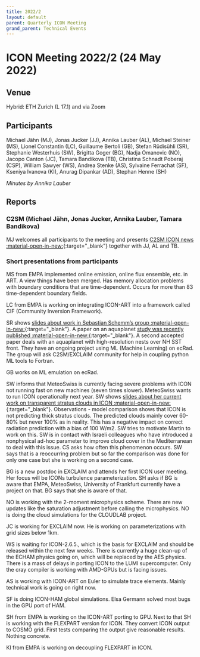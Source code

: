 ```yaml
---
title: 2022/2
layout: default
parent: Quarterly ICON Meeting
grand_parent: Technical Events
---
```

# ICON Meeting 2022/2 (24 May 2022)

## Venue
Hybrid: ETH Zurich (L 17.1) and via Zoom

## Participants
Michael Jähn (MJ), Jonas Jucker (JJ), Annika Lauber (AL), Michael Steiner (MS), Lionel Constantin (LC), Guillaume Bertoli (GB), Stefan Rüdisühli (SR), Stephanie Westerhuis (SW), Brigitta Goger (BG), Nadja Omanovic (NO), Jacopo Canton (JC), Tamara Bandikova (TB), Christina Schnadt Poberaj (CSP), William Sawyer (WS), Andrea Stenke (AS), Sylvaine Ferrachat (SF), Kseniya Ivanova (KI), Anurag Dipankar (AD), Stephan Henne (SH)

_Minutes by Annika Lauber_

## Reports

### C2SM (Michael Jähn, Jonas Jucker, Annika Lauber, Tamara Bandikova)
MJ welcomes all participants to the meeting and presents [C2SM ICON news :material-open-in-new:](https://polybox.ethz.ch/index.php/s/z2jW7nzNELs2jJz){:target="_blank"} together with JJ, AL and TB.

### Short presentations from participants
MS from EMPA implemented online emission, online flux ensemble, etc. in ART. A view things have been merged.
Has memory allocation problems with boundary conditions that are time-dependent. Occurs for more than 83 time-dependent boundary fields.

LC from EMPA is working on integrating ICON-ART into a framework called CIF (Community Inversion Framework).

SR shows [slides about work in Sebastian Schemm’s group :material-open-in-new:](https://polybox.ethz.ch/index.php/s/r5aMGXbOOIqEIle){:target="_blank"}. 
A paper on an aquaplanet [study was recently published :material-open-in-new:](https://doi.org/10.5194/wcd-3-601-2022){:target="_blank"}. 
A second accepted paper deals with an aquaplanet with high-resolution nests over NH SST front.
They have an ongoing project using ML (Machine Learning) on ecRad. The group will ask C2SM/EXCLAIM community for help in coupling python ML tools to Fortran.

GB works on ML emulation on ecRad.

SW informs that MeteoSwiss is currently facing severe problems with ICON not running fast on new machines (seven times slower).
MeteoSwiss wants to run ICON operationally next year.
SW shows [slides about her current work on transparent stratus clouds in ICON :material-open-in-new:](https://polybox.ethz.ch/index.php/s/U4suPgr5LvpiZjO){:target="_blank"}. 
Observations - model comparison shows that ICON is not predicting thick stratus clouds. 
The predicted clouds mainly cover 60-80% but never 100% as in reality. This has a negative impact on correct radiation prediction with a bias of 100 W/m2. SW tries to motivate Martin to work on this. SW is in contact with Israeli colleagues who have introduced a nonphysical ad-hoc parameter to improve cloud cover in the Mediterranean to deal with this issue.
CS asks how often this phenomenon occurs.
SW says that is a reoccurring problem but so far the comparison was done for only one case but she is working on a second case.

BG is a new postdoc in EXCLAIM and attends her first ICON user meeting. Her focus will be ICONs turbulence parameterization.
SH asks if BG is aware that EMPA, MeteoSwiss, University of Frankfurt currently have a project on that.
BG says that she is aware of that.

NO is working with the 2-moment microphysics scheme. There are new updates like the saturation adjustment before calling the microphysics. NO is doing the cloud simulations for the CLOUDLAB project.

JC is working for EXCLAIM now. He is working on parameterizations with grid sizes below 1km. 

WS is waiting for ICON-2.6.5., which is the basis for EXCLAIM and should be released within the next few weeks. There is currently a huge clean-up of the ECHAM physics going on, which will be replaced by the AES physics. 
There is a mass of delays in porting ICON to the LUMI supercomputer. Only the cray compiler is working with AMD-GPUs but is facing issues.

AS is working with ICON-ART on Euler to simulate trace elements. Mainly technical work is going on right now.

SF is doing ICON-HAM global simulations. Elsa Germann solved most bugs in the GPU port of HAM.

SH from EMPA is working on the ICON-ART porting to GPU. Next to that SH is working with the FLEXPART version for ICON. They convert ICON output to COSMO grid. First tests comparing the output give reasonable results. Nothing concrete.

KI from EMPA is working on decoupling FLEXPART in ICON.
